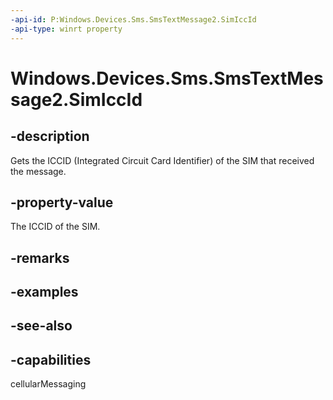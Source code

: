 ----api-id: P:Windows.Devices.Sms.SmsTextMessage2.SimIccId
-api-type: winrt property
---<!-- Property syntaxpublic string SimIccId { get; }--># Windows.Devices.Sms.SmsTextMessage2.SimIccId## -descriptionGets the ICCID (Integrated Circuit Card Identifier) of the SIM that received the message.## -property-valueThe ICCID of the SIM.## -remarks## -examples## -see-also## -capabilitiescellularMessaging